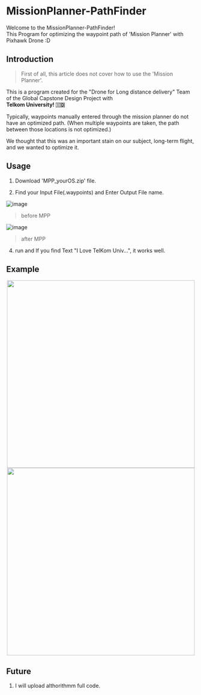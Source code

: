# MissionPlanner-PathFinder

Welcome to the MissionPlanner-PathFinder!   
This Program for optimizing the waypoint path of 'Mission Planner' with Pixhawk Drone :D

## Introduction
> First of all, this article does not cover how to use the 'Mission Planner'.

This is a program created for the "Drone for Long distance delivery" Team of the Global Capstone Design Project with   
**Telkom University! 🇮🇩**  

Typically, waypoints manually entered through the mission planner do not have an optimized path.
(When multiple waypoints are taken, the path between those locations is not optimized.)

We thought that this was an important stain on our subject, long-term flight, and we wanted to optimize it.

## Usage
1. Download 'MPP_yourOS.zip' file.

2. Find your Input File(.waypoints) and Enter Output File name.
   
![image](https://github.com/giljihun/MissionPlanner-PathFinder/assets/75918176/8ad4efd5-e4b8-42af-af07-03ed7557c2df)
> before MPP

![image](https://github.com/giljihun/MissionPlanner-PathFinder/assets/75918176/3f2c0f81-a08b-4574-9d14-f883ed18a417)
> after MPP


4. run and If you find Text "I Love TelKom Univ...", it works well.


## Example

<p align="center"><img src="https://github.com/giljihun/MissionPlanner-PathFinder/assets/75918176/34cd569b-8124-458d-9563-a9810e7ecef0" width="500">
<img src="https://github.com/giljihun/MissionPlanner-PathFinder/assets/75918176/56e7825f-7f01-4541-a5b5-5ed2d83a8fa5" width="500">

## Future

1. I will upload althorithmm full code.


